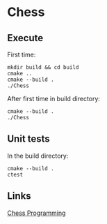 # Chess

## Execute
First time:
```
mkdir build && cd build
cmake ..
cmake --build .
./Chess
```
After first time in build directory:
```
cmake --build .
./Chess
```

## Unit tests

In the build directory:
```
cmake --build .
ctest
```

## Links
[Chess Programming](https://www.chessprogramming.org/Main_Page)
